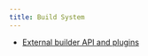 ```yaml
---
title: Build System
---
```

<!-- Copyright 2000-2020 JetBrains s.r.o. and other contributors. Use of this source code is governed by the Apache 2.0 license that can be found in the LICENSE file. -->

* [External builder API and plugins](/reference_guide/frameworks_and_external_apis/external_builder_api.md)
